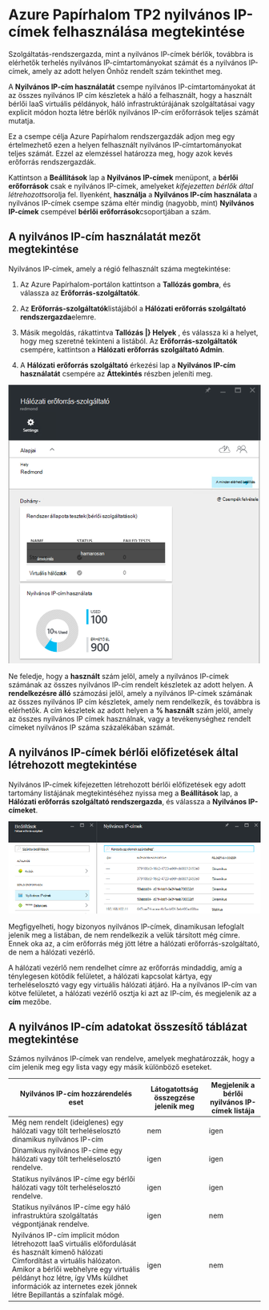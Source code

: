 <properties
    pageTitle="Nyilvános IP-címek felhasználása megtekintése a TP2 |} Microsoft Azure"
    description="A rendszergazdák az terület tekintheti meg a nyilvános IP-címek felhasználás"
    services="azure-stack"
    documentationCenter=""
    authors="ScottNapolitan"
    manager="darmour"
    editor=""/>

<tags
    ms.service="azure-stack"
    ms.workload="na"
    ms.tgt_pltfrm="na"
    ms.devlang="na"
    ms.topic="get-started-article"
    ms.date="09/26/2016"
    ms.author="scottnap"/>

# <a name="view-public-ip-address-consumption-in-azure-stack-tp2"></a>Azure Papírhalom TP2 nyilvános IP-címek felhasználása megtekintése

Szolgáltatás-rendszergazda, mint a nyilvános IP-címek bérlők, továbbra is elérhetők terhelés nyilvános IP-címtartományokat számát és a nyilvános IP-címek, amely az adott helyen Önhöz rendelt szám tekinthet meg.

A **Nyilvános IP-cím használatát** csempe nyilvános IP-címtartományokat át az összes nyilvános IP cím készletek a háló a felhasznált, hogy a használt bérlői IaaS virtuális példányok, háló infrastruktúrájának szolgáltatásai vagy explicit módon hozta létre bérlők nyilvános IP-cím erőforrások teljes számát mutatja.

Ez a csempe célja Azure Papírhalom rendszergazdák adjon meg egy értelmezhető ezen a helyen felhasznált nyilvános IP-címtartományokat teljes számát. Ezzel az elemzéssel határozza meg, hogy azok kevés erőforrás rendszergazdák.

Kattintson a **Beállítások** lap a **Nyilvános IP-címek** menüpont, a **bérlői erőforrások** csak e nyilvános IP-címek, amelyeket *kifejezetten bérlők által létrehozott*sorolja fel. Ilyenként, **használja** a **Nyilvános IP-cím használata** a nyilvános IP-címek csempe száma eltér mindig (nagyobb, mint) **Nyilvános IP-címek** csempével **bérlői erőforrások**csoportjában a szám.

## <a name="view-the-public-ip-address-usage-information"></a>A nyilvános IP-cím használatát mezőt megtekintése

Nyilvános IP-címek, amely a régió felhasznált száma megtekintése:

1.  Az Azure Papírhalom-portálon kattintson a **Tallózás gombra**, és válassza az **Erőforrás-szolgáltatók**.

2.  Az **Erőforrás-szolgáltatók**listájából a **Hálózati erőforrás szolgáltató rendszergazda**elemre.

3.  Másik megoldás, rákattintva **Tallózás |} Helyek** , és válassza ki a helyet, hogy meg szeretné tekinteni a listából. Az **Erőforrás-szolgáltatók** csempére, kattintson a **Hálózati erőforrás szolgáltató Admin**.

4.  A **Hálózati erőforrás szolgáltató** érkezési lap a **Nyilvános IP-cím használatát** csempére az **Áttekintés** részben jeleníti meg.

![Hálózati szolgáltató erőforrás lap](media/azure-stack-viewing-public-ip-address-consumption-in-tp2/image1.png)

Ne feledje, hogy a **használt** szám jelöl, amely a nyilvános IP-címek számának az összes nyilvános IP-cím rendelt készletek az adott helyen. A **rendelkezésre álló** számozási jelöl, amely a nyilvános IP-címek számának az összes nyilvános IP cím készletek, amely nem rendelkezik, és továbbra is elérhetők. A cím készletek az adott helyen a **% használt** szám jelöl, amely az összes nyilvános IP címek használnak, vagy a tevékenységhez rendelt címeket nyilvános IP száma százalékában számát.

## <a name="view-the-public-ip-addresses-that-were-created-by-tenant-subscriptions"></a>A nyilvános IP-címek bérlői előfizetések által létrehozott megtekintése

Nyilvános IP-címek kifejezetten létrehozott bérlői előfizetések egy adott tartomány listájának megtekintéséhez nyissa meg a **Beállítások** lap, a **Hálózati erőforrás szolgáltató rendszergazda**, és válassza a **Nyilvános IP-címeket**.

![Az erőforrás szolgáltató hálózati rendszergazda, a beállítások lap](media/azure-stack-viewing-public-ip-address-consumption-in-tp2/image2.png)

Megfigyelheti, hogy bizonyos nyilvános IP-címek, dinamikusan lefoglalt jelenik meg a listában, de nem rendelkezik a velük társított még címre. Ennek oka az, a cím erőforrás még jött létre a hálózati erőforrás-szolgáltató, de nem a hálózati vezérlő.

A hálózati vezérlő nem rendelhet címre az erőforrás mindaddig, amíg a ténylegesen kötődik felületet, a hálózati kapcsolat kártya, egy terheléselosztó vagy egy virtuális hálózati átjáró. Ha a nyilvános IP-cím van kötve felületet, a hálózati vezérlő osztja ki azt az IP-cím, és megjelenik az a **cím** mezőbe.

## <a name="view-the-public-ip-address-information-summary-table"></a>A nyilvános IP-cím adatokat összesítő táblázat megtekintése


Számos nyilvános IP-címek van rendelve, amelyek meghatározzák, hogy a cím jelenik meg egy lista vagy egy másik különböző eseteket.

| **Nyilvános IP-cím hozzárendelés eset** | **Látogatottság összegzése jelenik meg** | **Megjelenik a bérlői nyilvános IP-címek listája** |
| ------------------------------------- | ----------------------------| ---------------------------------------------- |
| Még nem rendelt (ideiglenes) egy hálózati vagy tölt terheléselosztó dinamikus nyilvános IP-cím | nem | igen |
| Dinamikus nyilvános IP-címe egy hálózati vagy tölt terheléselosztó rendelve. | igen | igen |
| Statikus nyilvános IP-címe egy bérlői hálózati vagy tölt terheléselosztó rendelve. | igen | igen |
| Statikus nyilvános IP-címe egy háló infrastruktúra szolgáltatás végpontjának rendelve. | igen | nem |
| Nyilvános IP-cím implicit módon létrehozott IaaS virtuális előfordulását és használt kimenő hálózati Címfordítást a virtuális hálózaton. Amikor a bérlői webhelyre egy virtuális példányt hoz létre, így VMs küldhet információk az internetes ezek jönnek létre Bepillantás a színfalak mögé. | igen | nem |
